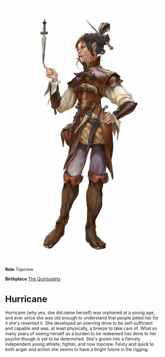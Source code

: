 <InfoBox>
    
![Character Art](./img/hurricane.png)
    
**Role** Topcrew
    
**Birthplace** [The Quintuplets](/places/quintuplets)

</InfoBox>

# Hurricane
<Badge type="info" text="She/Her"/>

Hurricane (why yes, she did name herself) was orphaned at a young age, and ever since she was old enough to understand that people pitied her for it she's resented it. She developed an unerring drive to be self-sufficient and capable and was, at least physically, a breeze to take care of. What so many years of seeing herself as a burden to be redeemed has done to her psyche though is yet to be determined. She's grown into a fiercely independent young athlete, fighter, and now topcrew. Feisty and quick to both anger and action she seems to have a bright future in the rigging.

<!--@include: ./trio_details.md-->
